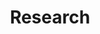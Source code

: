 ---
title: Research
summary: My research papers and projects
type: landing

cascade:
  - _target:
      kind: page
    params:
      show_breadcrumb: true
      
      
sections:
  - block: markdown
    content:
      title: '📚 My Research'
      subtitle: ''
      text: |-
      
        My research examines the economic impacts of evolving agricultural conservation policies across field, regional, and global scales. In my job market paper, I estimate the trade-offs between land retirement and working lands conservation, showing that the latter can achieve similar employment outcomes more cost-effectively. My second dissertation chapter investigates the international leakage effects of U.S. land retirement policies, while the third explores how crop prices influence climate change mitigation in the American Corn Belt using an integrated model.  Moving forward, I will further explore how environmental policies intersect with agricultural conservation, GHG emissions, trade, rural development, and food security across these scales in the context of climate change.

        
    design:
      columns: '1'




  - block: collection
    id: research
    content:
      title: Recent Publications
      filters:
        exclude_featured: false
        folders:
          - research  # 确保此处的文件夹名称与实际存储研究内容的文件夹名称一致
      text: ""
    design:
      view: citation
      
  - block: collection
    id: working_papers
    content:
      title: Working Papers
      filters:
        exclude_featured: false
        folders:
          - working_papers  # Make sure this folder matches the actual folder name where the working papers are stored
      text: ""
    design:
      view: citation
      
  - block: collection
    id: featured-posters
    content:
      title: Featured Posters
      filters:
        featured_only: true
        folders:
          - posters # 确保此处的文件夹名称与实际存储海报内容的文件夹名称一致
    design:
      columns: 2
      view: article-grid
      

  - block: markdown
    content:
      title: '🏆 Funded Grants'
      subtitle: ''
      text: |-
        <h4 style="font-size: 1.3em;">IATRC Commissioned Paper: $35,000, Co-PI:</h4>
        
        <ul>
          
          <li>Title: Global Economic Effects of Trade Restrictions on Japanese Seafood following Nuclear Wastewater Discharge</li>
          <li>Will Present at 2024 IATRC Annual Meeting (Clearwater, FL)</li>
          
        </ul>

        
    design:
      columns: '1'
      
---